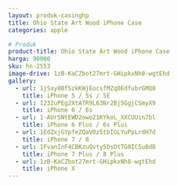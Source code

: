 ```yaml
---
layout: produk-casinghp
title: Ohio State Art Wood iPhone Case
categories: apple

# Produk
product-title: Ohio State Art Wood iPhone Case
harga: 90000
sku: hn-2553
image-drive: 1zB-KaCZbot27mrt-GHipkxNh8-wgtEhd
gallery:
  - url: 1jSxy8BfSzkKWjEocsfMZqOEdfubrGMQ8
    title: iPhone 5 / 5s / SE
  - url: 1232uPEg2XtATR9L63Nr2Bj5GgjCSmyX9
    title: iPhone 6 / 6s
  - url: 1-AUrSNtEWD2owo21KYkoL_XXCUUin7bl
    title: iPhone 6 Plus / 6s Plus
  - url: 1EdZxjGYpfeZQaV0z5tbIGLYuPpLrdH7d
    title: iPhone 7 / 8
  - url: 1FvanInF4CBKzuQvty5DsOtTG0IC5u8d8
    title: iPhone 7 Plus / 8 Plus
  - url: 1zB-KaCZbot27mrt-GHipkxNh8-wgtEhd
    title: iPhone X
---
```

